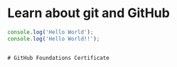 # Learn about git and GitHub

```javascript
console.log('Hello World');
console.log('Hello World!!');


# GitHub Foundations Certificate 